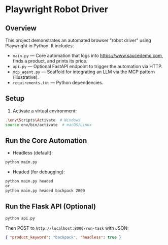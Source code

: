 # Playwright Robot Driver

## Overview

This project demonstrates an automated browser "robot driver" using Playwright in Python.
It includes:

-   `main.py` — Core automation that logs into https://www.saucedemo.com, finds a product, and prints its price.
-   `api.py` — Optional FastAPI endpoint to trigger the automation via HTTP.
-   `mcp_agent.py` — Scaffold for integrating an LLM via the MCP pattern (illustrative).
-   `requirements.txt` — Python dependencies.

## Setup

1. Activate a virtual environment:

```bash
.\env\Scripts\Activate  # Windows
source env/bin/activate  # macOS/Linux
```

## Run the Core Automation

-   Headless (default):

```bash
python main.py
```

-   Headed (for debugging):

```bash
python main.py headed
or
python main.py headed backpack 2000
```

## Run the Flask API (Optional)

```bash
python api.py
```

Then POST to `http://localhost:8000/run-task` with JSON:

```json
{ "product_keyword": "backpack", "headless": true }
```
